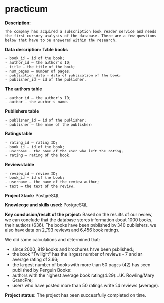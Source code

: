 # practicum

**Description:**

    The company has acquired a subscription book reader service and needs the first cursory analysis of the database. There are a few questions below that have to be answered within the research.
    
**Data description:**
**Table books**

    - book_id — id of the book;
    - author_id — the author's ID;
    - title — the title of the book;
    - num_pages — number of pages;
    - publication_date — date of publication of the book;
    - publisher_id — id of the publisher.

**The authors table**

    - author_id — the author's ID;
    - author — the author's name.

**Publishers table**

    - publisher_id — id of the publisher;
    - publisher — the name of the publisher;

**Ratings table**

    - rating_id — rating ID;
    - book_id — id of the book;
    - username — the name of the user who left the rating;
    - rating — rating of the book.

**Reviews table**

    - review_id — review ID;
    - book_id — id of the book;
    - username — the name of the review author;
    - text — the text of the review.

**Project Stack:**
PostgreSQL

**Knowledge and skills used:**
PostgreSQL

**Key conclusion/result of the project:** 
Based on the results of our review, we can conclude that the database stores information about 1000 books, their authors (636). The books have been published by 340 publishers, we also have data on 2,793 reviews and 6,456 book ratings.

We did some calculations and determined that:

- since 2000, 819 books and brochures have been published.;
- the book "Twilight" has the largest number of reviews - 7 and an average rating of 3.66;
- the largest number of books with more than 50 pages (42) has been published by Penguin Books;
- authors with the highest average book rating(4.29): J.K. Rowling/Mary GrandPre;
- users who have posted more than 50 ratings write 24 reviews (average).

**Project status:**
The project has been successfully completed on time.

